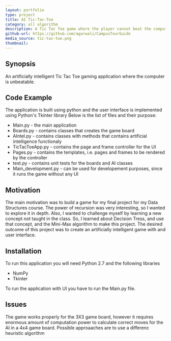 ```yaml
---
layout: portfolio
type: project
title: AI Tic-Tac-Toe
category: all algorithm
description: A Tic Tac Toe game where the player cannot beat the computer. The artificial intelligence is impleneted using the min-max algorithm.
github-url: https://github.com/agarwali/CampusTourGuide
media_source: tic-tac-toe.png
thumbnail:
---
```

## Synopsis
An artificially intelligent Tic Tac Toe gaming application where the computer is unbeatable.

## Code Example
The application is built using python and the user interface is implemented using Python's Tkinter library
Below is the list of files and their purpose:
* Main.py - the main application
* Boards.py - contains classes that creates the game board
* AIntel.py - contains classes with methods that contains artificial intelligence functionaly
* TicTacToeApp.py - contains the page and frame controller for the UI
* Pages.py - contains the templates, i.e. pages and frames to be rendered by the controller
* test.py - contains unit tests for the boards and AI classes
* Main_development.py - can be used for developement purposes, since it runs the game without any UI

## Motivation
The main motivation was to build a game for my final project for my Data Structures course.
The power of recursion was very interesting, so I wanted to explore it in depth. Also, I wanted to challenge myself by learning a new concept not taught in the class. So, I learned about Decision Tress, and use that concept, and the Mini-Max algorithm to make this project.
The desired outcome of this project was to create an artificially intelligent game with and user interface.

## Installation
To run this application you will need Python 2.7 and the following libraries
 * NumPy
 * Tkinter

To run the application with UI you have to run the Main.py file.

## Issues
The game works properly for the 3X3 game board, however it requires enormous amount of computation power to calculate correct moves for the AI in a 4x4 game board.
Possible approaaches are to use a differenc heuristic algorithm
